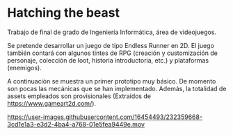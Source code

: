 # Hatching the beast
Trabajo de final de grado de Ingeniería Informática, área de videojuegos. 

Se pretende desarrollar un juego de tipo Endless Runner en 2D. El juego también contará con algunos tintes de RPG (creación y customización de personaje, colección de loot, historia introductoria, etc.) y plataformas (enemigos).

A continuación se muestra un primer prototipo muy básico. De momento son pocas las mecánicas que se han implementado. Además, la totalidad de assets empleados son provisionales (Extraídos de https://www.gameart2d.com/). 

https://user-images.githubusercontent.com/16454493/232359668-3cd1e1a3-e3d2-4ba4-a768-01e5fea9449e.mov



